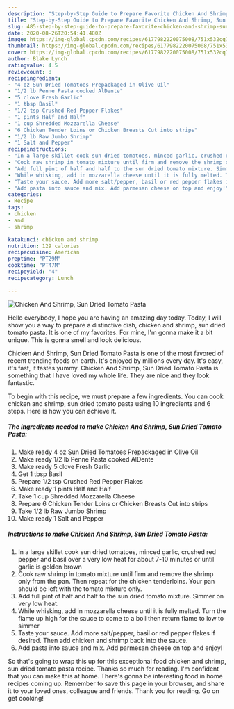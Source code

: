 ```yaml
---
description: "Step-by-Step Guide to Prepare Favorite Chicken And Shrimp, Sun Dried Tomato Pasta"
title: "Step-by-Step Guide to Prepare Favorite Chicken And Shrimp, Sun Dried Tomato Pasta"
slug: 485-step-by-step-guide-to-prepare-favorite-chicken-and-shrimp-sun-dried-tomato-pasta
date: 2020-08-26T20:54:41.480Z
image: https://img-global.cpcdn.com/recipes/6177982220075008/751x532cq70/chicken-and-shrimp-sun-dried-tomato-pasta-recipe-main-photo.jpg
thumbnail: https://img-global.cpcdn.com/recipes/6177982220075008/751x532cq70/chicken-and-shrimp-sun-dried-tomato-pasta-recipe-main-photo.jpg
cover: https://img-global.cpcdn.com/recipes/6177982220075008/751x532cq70/chicken-and-shrimp-sun-dried-tomato-pasta-recipe-main-photo.jpg
author: Blake Lynch
ratingvalue: 4.5
reviewcount: 8
recipeingredient:
- "4 oz Sun Dried Tomatoes Prepackaged in Olive Oil"
- "1/2 lb Penne Pasta cooked AlDente"
- "5 clove Fresh Garlic"
- "1 tbsp Basil"
- "1/2 tsp Crushed Red Pepper Flakes"
- "1 pints Half and Half"
- "1 cup Shredded Mozzarella Cheese"
- "6 Chicken Tender Loins or Chicken Breasts Cut into strips"
- "1/2 lb Raw Jumbo Shrimp"
- "1 Salt and Pepper"
recipeinstructions:
- "In a large skillet cook sun dried tomatoes, minced garlic, crushed red pepper and basil over a very low heat for about 7-10 minutes or until garlic is golden brown"
- "Cook raw shrimp in tomato mixture until firm and remove the shrimp only from the pan. Then repeat for the chicken tenderloins. Your pan should be left with the tomato mixture only."
- "Add full pint of half and half to the sun dried tomato mixture. Simmer on very low heat."
- "While whisking, add in mozzarella cheese until it is fully melted. Turn the flame up high for the sauce to come to a boil then return flame to low to simmer"
- "Taste your sauce. Add more salt/pepper, basil or red pepper flakes if desired. Then add chicken and shrimp back into the sauce."
- "Add pasta into sauce and mix. Add parmesan cheese on top and enjoy!"
categories:
- Recipe
tags:
- chicken
- and
- shrimp

katakunci: chicken and shrimp 
nutrition: 129 calories
recipecuisine: American
preptime: "PT29M"
cooktime: "PT47M"
recipeyield: "4"
recipecategory: Lunch

---
```



![Chicken And Shrimp, Sun Dried Tomato Pasta](https://img-global.cpcdn.com/recipes/6177982220075008/751x532cq70/chicken-and-shrimp-sun-dried-tomato-pasta-recipe-main-photo.jpg)

Hello everybody, I hope you are having an amazing day today. Today, I will show you a way to prepare a distinctive dish, chicken and shrimp, sun dried tomato pasta. It is one of my favorites. For mine, I'm gonna make it a bit unique. This is gonna smell and look delicious.

Chicken And Shrimp, Sun Dried Tomato Pasta is one of the most favored of recent trending foods on earth. It's enjoyed by millions every day. It's easy, it's fast, it tastes yummy. Chicken And Shrimp, Sun Dried Tomato Pasta is something that I have loved my whole life. They are nice and they look fantastic.




To begin with this recipe, we must prepare a few ingredients. You can cook chicken and shrimp, sun dried tomato pasta using 10 ingredients and 6 steps. Here is how you can achieve it.

<!--inarticleads1-->

##### The ingredients needed to make Chicken And Shrimp, Sun Dried Tomato Pasta:

1. Make ready 4 oz Sun Dried Tomatoes Prepackaged in Olive Oil
1. Make ready 1/2 lb Penne Pasta cooked AlDente
1. Make ready 5 clove Fresh Garlic
1. Get 1 tbsp Basil
1. Prepare 1/2 tsp Crushed Red Pepper Flakes
1. Make ready 1 pints Half and Half
1. Take 1 cup Shredded Mozzarella Cheese
1. Prepare 6 Chicken Tender Loins or Chicken Breasts Cut into strips
1. Take 1/2 lb Raw Jumbo Shrimp
1. Make ready 1 Salt and Pepper




<!--inarticleads2-->

##### Instructions to make Chicken And Shrimp, Sun Dried Tomato Pasta:

1. In a large skillet cook sun dried tomatoes, minced garlic, crushed red pepper and basil over a very low heat for about 7-10 minutes or until garlic is golden brown
1. Cook raw shrimp in tomato mixture until firm and remove the shrimp only from the pan. Then repeat for the chicken tenderloins. Your pan should be left with the tomato mixture only.
1. Add full pint of half and half to the sun dried tomato mixture. Simmer on very low heat.
1. While whisking, add in mozzarella cheese until it is fully melted. Turn the flame up high for the sauce to come to a boil then return flame to low to simmer
1. Taste your sauce. Add more salt/pepper, basil or red pepper flakes if desired. Then add chicken and shrimp back into the sauce.
1. Add pasta into sauce and mix. Add parmesan cheese on top and enjoy!




So that's going to wrap this up for this exceptional food chicken and shrimp, sun dried tomato pasta recipe. Thanks so much for reading. I'm confident that you can make this at home. There's gonna be interesting food in home recipes coming up. Remember to save this page in your browser, and share it to your loved ones, colleague and friends. Thank you for reading. Go on get cooking!
